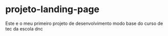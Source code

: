 # projeto-landing-page
Este e o meu primeiro projeto de desenvolvimento modo base do curso de tec da escola dnc
